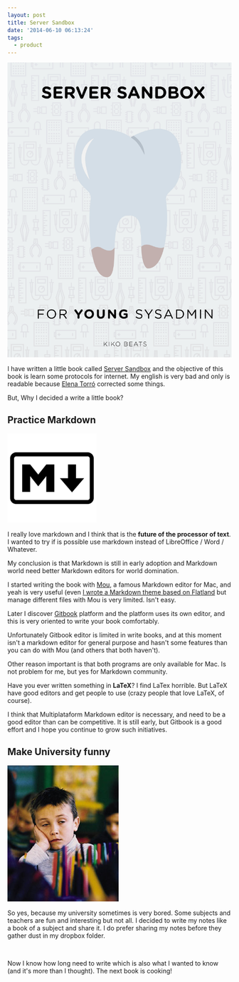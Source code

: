```yaml
---
layout: post
title: Server Sandbox
date: '2014-06-10 06:13:24'
tags:
  - product
---
```


![](/images/server-sandbox/kikobeatsserver-sandboxdocscover.jpeg)

I have written a little book called [Server Sandbox](https://www.gitbook.io/book/kikobeats/server-sandbox) and the objective of this book is learn some protocols for internet. My english is very bad and only is readable because [Elena Torró](https://x.com/Elenarcolepsia) corrected some things.

But, Why I decided a write a little book?


## Practice Markdown

![](/images/server-sandbox/zgnyhb3.png)

I really love markdown and I think that is the **future of the processor of text**. I wanted to try if is possible use markdown instead of LibreOffice / Word / Whatever.


My conclusion is that Markdown is still in early adoption and Markdown world need better Markdown editors for world domination.

I started writing the book with [Mou](http://mouapp.com/), a famous Markdown editor for Mac, and yeah is very useful (even [I wrote a Markdown theme based on Flatland](https://github.com/Kikobeats/mou-theme-flatland) but manage different files with Mou is very limited. Isn't easy.

Later I discover [Gitbook](https://www.gitbook.io) platform and the platform uses its own editor, and this is very oriented to write your book comfortably.

Unfortunately Gitbook editor is limited in write books, and at this moment isn't a markdown editor for general purpose and hasn't some features than you can do with Mou (and others that both haven't).

Other reason important is that both programs are only available for Mac. Is not problem for me, but yes for Markdown community.

Have you ever written something in **LaTeX**? I find LaTex horrible. But LaTeX have good editors and get people to use (crazy people that love LaTeX, of course).

I think that Multiplataform Markdown editor is necessary, and need to be a good editor than can be competitive. It is still early, but Gitbook is a good effort and I hope you continue to grow such initiatives.

## Make University funny

![](/images/server-sandbox/ntlkvps.jpeg)

So yes, because my university sometimes is very bored. Some subjects and teachers are fun and interesting but not all. I decided to write my notes like a book of a subject and share it. I do prefer sharing my notes before they gather dust in my dropbox folder.

</br>

Now I know how long need to write which is also what I wanted to know (and it's more than I thought). The next book is cooking!

